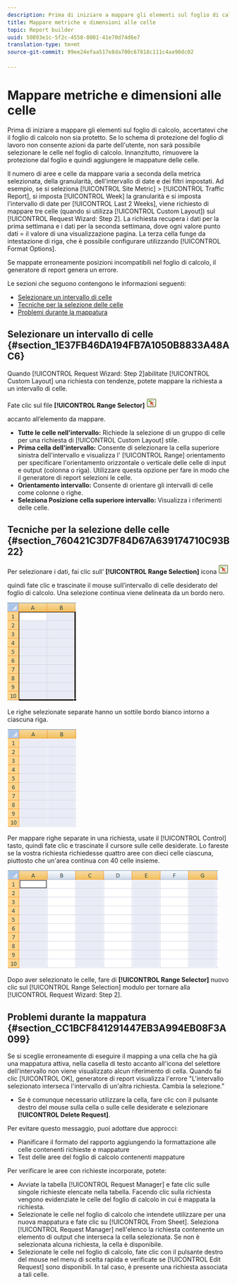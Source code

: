 ```yaml
---
description: Prima di iniziare a mappare gli elementi sul foglio di calcolo, accertatevi che il foglio di calcolo non sia protetto. Se lo schema di protezione del foglio di lavoro non consente azioni da parte dell'utente, non sarà possibile selezionare le celle nel foglio di calcolo. Innanzitutto, rimuovere la protezione dal foglio e quindi aggiungere le mappature delle celle.
title: Mappare metriche e dimensioni alle celle
topic: Report builder
uuid: 50893e1c-5f2c-4558-8001-41e70d74d6e7
translation-type: tm+mt
source-git-commit: 99ee24efaa517e8da700c67818c111c4aa90dc02

---
```



# Mappare metriche e dimensioni alle celle

Prima di iniziare a mappare gli elementi sul foglio di calcolo, accertatevi che il foglio di calcolo non sia protetto. Se lo schema di protezione del foglio di lavoro non consente azioni da parte dell&#39;utente, non sarà possibile selezionare le celle nel foglio di calcolo. Innanzitutto, rimuovere la protezione dal foglio e quindi aggiungere le mappature delle celle.

Il numero di aree e celle da mappare varia a seconda della metrica selezionata, della granularità, dell&#39;intervallo di date e dei filtri impostati. Ad esempio, se si seleziona [!UICONTROL Site Metric] > [!UICONTROL Traffic Report], si imposta [!UICONTROL Week] la granularità e si imposta l&#39;intervallo di date per [!UICONTROL Last 2 Weeks], viene richiesto di mappare tre celle (quando si utilizza [!UICONTROL Custom Layout]) sul [!UICONTROL Request Wizard: Step 2]. La richiesta recupera i dati per la prima settimana e i dati per la seconda settimana, dove ogni valore punto dati = il valore di una visualizzazione pagina. La terza cella funge da intestazione di riga, che è possibile configurare utilizzando [!UICONTROL Format Options].

Se mappate erroneamente posizioni incompatibili nel foglio di calcolo, il generatore di report genera un errore.

Le sezioni che seguono contengono le informazioni seguenti:

* [Selezionare un intervallo di celle](/help/analyze/report-builder/layout/map-metrics-and-dimensions-to-cells.md#section_1E37FB46DA194FB7A1050B8833A48AC6)
* [Tecniche per la selezione delle celle](/help/analyze/report-builder/layout/map-metrics-and-dimensions-to-cells.md#section_760421C3D7F84D67A639174710C93B22)
* [Problemi durante la mappatura](/help/analyze/report-builder/layout/map-metrics-and-dimensions-to-cells.md#section_CC1BCF841291447EB3A994EB08F3A099)

## Selezionare un intervallo di celle {#section_1E37FB46DA194FB7A1050B8833A48AC6}

Quando [!UICONTROL Request Wizard: Step 2]abilitate [!UICONTROL Custom Layout] una richiesta con tendenze, potete mappare la richiesta a un intervallo di celle.

Fate clic sul file **[!UICONTROL Range Selector]** ![select_cell_icon.png](assets/select_cell_icon.png)

accanto all’elemento da mappare.

* **Tutte le celle nell&#39;intervallo:** Richiede la selezione di un gruppo di celle per una richiesta di [!UICONTROL Custom Layout] stile.
* **Prima cella dell&#39;intervallo:** Consente di selezionare la cella superiore sinistra dell&#39;intervallo e visualizza l&#39; [!UICONTROL Range] orientamento per specificare l&#39;orientamento orizzontale o verticale delle celle di input e output (colonna o riga). Utilizzare questa opzione per fare in modo che il generatore di report selezioni le celle.
* **Orientamento intervallo:** Consente di orientare gli intervalli di celle come colonne o righe.
* **Seleziona Posizione cella superiore intervallo:** Visualizza i riferimenti delle celle.

## Tecniche per la selezione delle celle {#section_760421C3D7F84D67A639174710C93B22}

Per selezionare i dati, fai clic sull’ **[!UICONTROL Range Selection]** icona ![select_cell_icon.png](assets/select_cell_icon.png)

quindi fate clic e trascinate il mouse sull’intervallo di celle desiderato del foglio di calcolo. Una selezione continua viene delineata da un bordo nero.

![](assets/twenty_cells.gif)

Le righe selezionate separate hanno un sottile bordo bianco intorno a ciascuna riga.

![](assets/twoXten_cells_highlighted.gif)

Per mappare righe separate in una richiesta, usate il [!UICONTROL Control] tasto, quindi fate clic e trascinate il cursore sulle celle desiderate. Lo fareste se la vostra richiesta richiedesse quattro aree con dieci celle ciascuna, piuttosto che un&#39;area continua con 40 celle insieme.

![](assets/map4.png)

Dopo aver selezionato le celle, fare di **[!UICONTROL Range Selector]** nuovo clic sul [!UICONTROL Range Selection] modulo per tornare alla [!UICONTROL Request Wizard: Step 2].

## Problemi durante la mappatura {#section_CC1BCF841291447EB3A994EB08F3A099}

Se si sceglie erroneamente di eseguire il mapping a una cella che ha già una mappatura attiva, nella casella di testo accanto all&#39;icona del selettore dell&#39;intervallo non viene visualizzato alcun riferimento di cella. Quando fai clic [!UICONTROL OK], generatore di report visualizza l&#39;errore &quot;L&#39;intervallo selezionato interseca l&#39;intervallo di un&#39;altra richiesta. Cambia la selezione.&quot;

* Se è comunque necessario utilizzare la cella, fare clic con il pulsante destro del mouse sulla cella o sulle celle desiderate e selezionare **[!UICONTROL Delete Request]**.

Per evitare questo messaggio, puoi adottare due approcci:

* Pianificare il formato del rapporto aggiungendo la formattazione alle celle contenenti richieste e mappature
* Test delle aree del foglio di calcolo contenenti mappature

Per verificare le aree con richieste incorporate, potete:

* Avviate la tabella [!UICONTROL Request Manager] e fate clic sulle singole richieste elencate nella tabella. Facendo clic sulla richiesta vengono evidenziate le celle del foglio di calcolo in cui è mappata la richiesta.
* Selezionate le celle nel foglio di calcolo che intendete utilizzare per una nuova mappatura e fate clic su [!UICONTROL From Sheet]. Seleziona [!UICONTROL Request Manager] nell&#39;elenco la richiesta contenente un elemento di output che interseca la cella selezionata. Se non è selezionata alcuna richiesta, la cella è disponibile.
* Selezionate le celle nel foglio di calcolo, fate clic con il pulsante destro del mouse nel menu di scelta rapida e verificate se [!UICONTROL Edit Request] sono disponibili. In tal caso, è presente una richiesta associata a tali celle.
